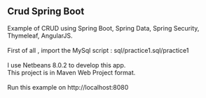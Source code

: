 <h2>Crud Spring Boot</h2>
Example of CRUD using Spring Boot, Spring Data, Spring Security, Thymeleaf, AngularJS.
<br/><br/>
First of all , import the MySql script : sql/practice1.sql/practice1
<br/><br/>
I use Netbeans 8.0.2 to develop this app.
<br/>
This project is in Maven Web Project format.
<br/><br/>
Run this example on http://localhost:8080
